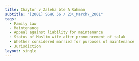 ```yaml
---
title: Chaytor v Zaleha bte A Rahman
subtitle: "[2001] SGHC 56 / 23\_March\_2001"
tags:
  - Family Law
  - Maintenance
  - Appeal against liability for maintenance
  - Status of Muslim wife after pronouncement of talak
  - Whether considered married for purposes of maintenance
  - Jurisdiction
layout: single
---
```


